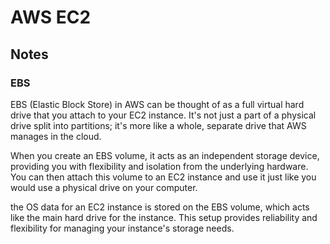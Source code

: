 # AWS EC2

## Notes

### EBS

EBS (Elastic Block Store) in AWS can be thought of as a full virtual hard drive that you attach to your EC2 instance. It's not just a part of a physical drive split into partitions; it's more like a whole, separate drive that AWS manages in the cloud.

When you create an EBS volume, it acts as an independent storage device, providing you with flexibility and isolation from the underlying hardware. You can then attach this volume to an EC2 instance and use it just like you would use a physical drive on your computer.


the OS data for an EC2 instance is stored on the EBS volume, which acts like the main hard drive for the instance. This setup provides reliability and flexibility for managing your instance's storage needs.

